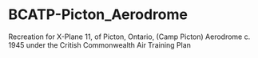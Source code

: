# BCATP-Picton_Aerodrome
Recreation for X-Plane 11, of Picton, Ontario, (Camp Picton) Aerodrome c. 1945 under the Critish Commonwealth Air Training Plan

